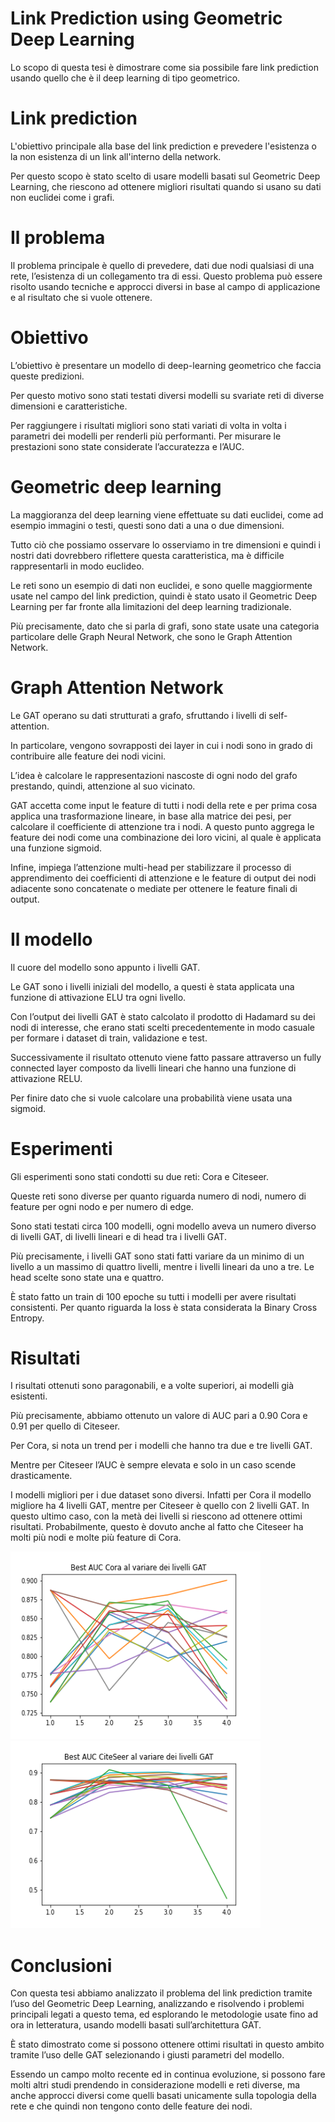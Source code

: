 # Link Prediction using Geometric Deep Learning

Lo scopo di questa tesi è dimostrare come sia possibile fare link prediction usando quello che è il deep learning di tipo geometrico.

# Link prediction

L'obiettivo principale alla base del link prediction e prevedere l'esistenza o la non esistenza di un link all'interno della network.

Per questo scopo è stato scelto di usare modelli basati sul Geometric Deep Learning, che riescono ad ottenere migliori risultati quando si usano su dati non euclidei come i grafi.

# Il problema

Il problema principale è quello di prevedere, dati due nodi qualsiasi di una rete, l’esistenza di un collegamento tra di essi. Questo problema può essere risolto usando tecniche e approcci diversi in base al campo di applicazione e al risultato che si vuole ottenere.

# Obiettivo

L’obiettivo è presentare un modello di deep-learning geometrico che faccia queste predizioni. 

Per questo motivo sono stati testati diversi modelli su svariate reti di diverse dimensioni e caratteristiche. 

Per raggiungere i risultati migliori sono stati variati di volta in volta i parametri dei modelli per renderli più performanti.
Per misurare le prestazioni sono state considerate l’accuratezza e l’AUC.

# Geometric deep learning

La maggioranza del deep learning viene effettuate su dati euclidei, come ad esempio immagini o testi, questi sono dati a una o due dimensioni.

Tutto ciò che possiamo osservare lo osserviamo in tre dimensioni e quindi i nostri dati dovrebbero riflettere questa caratteristica, ma è difficile rappresentarli in modo euclideo. 

Le reti sono un esempio di dati non euclidei, e sono quelle maggiormente usate nel campo del link prediction, quindi è stato usato il Geometric Deep Learning per far fronte alla limitazioni del deep learning tradizionale.

Più precisamente, dato che si parla di grafi, sono state usate una categoria particolare delle Graph Neural Network, che sono le Graph Attention Network.

# Graph Attention Network

Le GAT operano su dati strutturati a grafo, sfruttando i livelli di self-attention.

In particolare, vengono sovrapposti dei layer in cui i nodi sono in grado di contribuire alle feature dei nodi vicini. 

L’idea è calcolare le rappresentazioni nascoste di ogni nodo del grafo prestando, quindi, attenzione al suo vicinato.

GAT accetta come input le feature di tutti i nodi della rete e per prima cosa applica una trasformazione lineare, in base alla matrice dei pesi, per calcolare il coefficiente di attenzione tra i nodi.
A questo punto aggrega le feature dei nodi come una combinazione dei loro vicini, al quale è applicata una funzione sigmoid. 

Infine, impiega l’attenzione multi-head per stabilizzare il processo di apprendimento dei coefficienti di attenzione e le feature di output dei nodi adiacente sono concatenate o mediate per ottenere le feature finali di output.

# Il modello

Il cuore del modello sono appunto i livelli GAT.

Le GAT sono i livelli iniziali del modello, a questi è stata applicata una funzione di attivazione ELU tra ogni livello.

Con l’output dei livelli GAT è stato calcolato il prodotto di Hadamard su dei nodi di interesse, che erano stati scelti precedentemente in modo casuale per formare i dataset di train, validazione e test. 

Successivamente il risultato ottenuto viene fatto passare attraverso un fully connected layer composto da livelli lineari che hanno una funzione di attivazione RELU.

Per finire dato che si vuole calcolare una probabilità viene usata una sigmoid. 

# Esperimenti 

Gli esperimenti sono stati condotti su due reti: Cora e Citeseer. 

Queste reti sono diverse per quanto riguarda numero di nodi, numero di feature per ogni nodo e per numero di edge. 

Sono stati testati circa 100 modelli, ogni modello aveva un numero diverso di livelli GAT, di livelli lineari e di head tra i livelli GAT. 

Più precisamente, i livelli GAT sono stati fatti variare da un minimo di un livello a un massimo di quattro livelli, mentre i livelli lineari da uno a tre. Le head scelte sono state una e quattro. 

È stato fatto un train di 100 epoche su tutti i modelli per avere risultati consistenti. Per quanto riguarda la loss è stata considerata la Binary Cross Entropy.

# Risultati 

I risultati ottenuti sono paragonabili, e a volte superiori, ai modelli già esistenti.

Più precisamente, abbiamo ottenuto un valore di AUC pari a 0.90 Cora e 0.91 per quello di Citeseer.

Per Cora, si nota un trend per i modelli che hanno tra due e tre livelli GAT.

Mentre per Citeseer l’AUC è sempre elevata e solo in un caso scende drasticamente.

I  modelli migliori per i due dataset sono diversi. Infatti per Cora il modello migliore ha 4 livelli GAT, mentre per Citeseer è quello con 2 livelli GAT. In questo ultimo caso, con la metà dei livelli si riescono ad ottenere ottimi risultati. Probabilmente, questo è dovuto anche al fatto che Citeseer ha molti più nodi e molte più feature di Cora. 


<img src="https://github.com/GiovanniFausto/Tesi/blob/master/plot/Cora/totali/gat/coraBestAucVariazioneGAT.png" width="400" height="300"><img src= "https://github.com/GiovanniFausto/Tesi/blob/master/plot/Citeseer/totali/gat/citeseerBestAucVariazioneGAT.png" width="400" height="300">

# Conclusioni 
Con questa tesi abbiamo analizzato il problema del link prediction tramite l’uso del Geometric Deep Learning, analizzando e risolvendo i problemi principali legati a questo tema, ed esplorando le metodologie usate fino ad ora in letteratura, usando modelli basati sull’architettura GAT.

È stato dimostrato come si possono ottenere ottimi risultati in questo ambito tramite l’uso delle GAT selezionando i giusti parametri del modello.

Essendo un campo molto recente ed in continua evoluzione, si possono fare molti altri studi prendendo in considerazione modelli e reti diverse, ma anche approcci diversi come quelli basati unicamente sulla topologia della rete e che quindi non tengono conto delle feature dei nodi.



